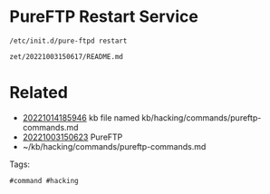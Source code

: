 # PureFTP Restart Service

```
/etc/init.d/pure-ftpd restart 
```

` zet/20221003150617/README.md `

# Related

- [20221014185946](/zet/20221014185946/README.md) kb file named kb/hacking/commands/pureftp-commands.md
- [20221003150623](/zet/20221003150623/README.md) PureFTP
- ~/kb/hacking/commands/pureftp-commands.md

Tags:

    #command #hacking
